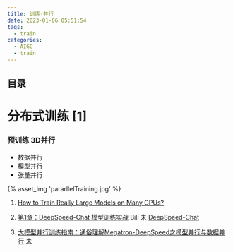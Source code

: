 ```yaml
---
title: 训练-并行 
date: 2023-01-06 05:51:54
tags:
  - train
categories:
  - AIGC  
  - train
---
```


<p></p>
<!-- more -->

## 目录
<!-- toc -->


# 分布式训练 [1]
### 预训练 3D并行
   + 数据并行
   + 模型并行
   + 张量并行

   {% asset_img 'pararllelTraining.jpg' %}



1. [How to Train Really Large Models on Many GPUs? ](https://lilianweng.github.io/posts/2021-09-25-train-large/)


100. [第1章：DeepSpeed-Chat 模型训练实战](https://techdiylife.github.io/big-model-training/deepspeed/deepspeed-chat.html)  Bili 未
      [DeepSpeed-Chat](https://github.com/microsoft/DeepSpeedExamples/tree/master/applications/DeepSpeed-Chat)

101. [大模型并行训练指南：通俗理解Megatron-DeepSpeed之模型并行与数据并行](https://blog.csdn.net/v_JULY_v/article/details/132462452) 未

